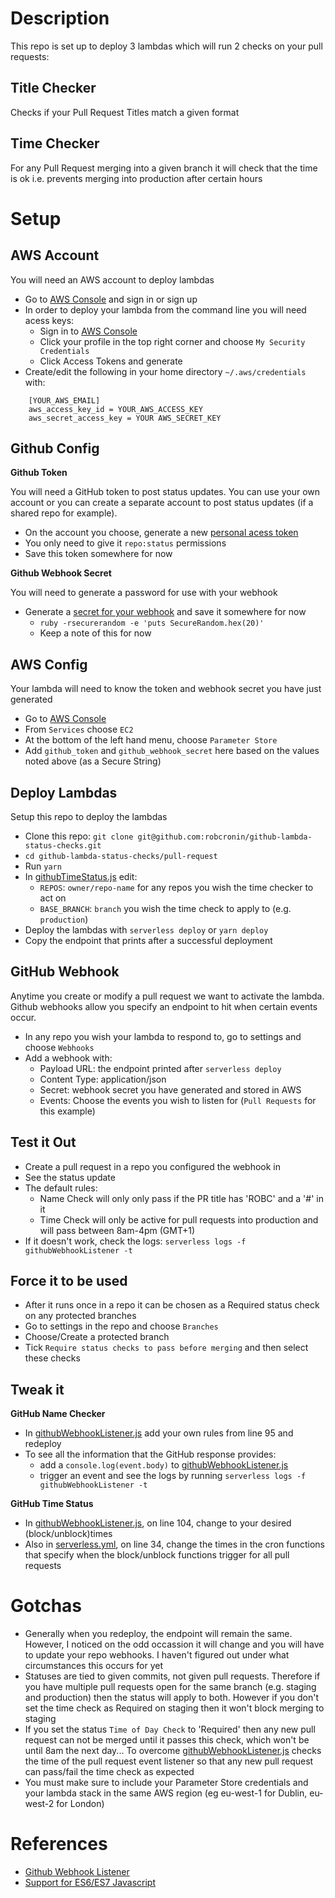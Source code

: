 # Description

This repo is set up to deploy 3 lambdas which will run 2 checks on your pull requests:


## Title Checker

Checks if your Pull Request Titles match a given format

## Time Checker

For any Pull Request merging into a given branch it will check that the time is ok i.e. prevents merging into production after certain hours 


# Setup

## AWS Account

You will need an AWS account to deploy lambdas

- Go to [AWS Console](https://aws.amazon.com/console/) and sign in or sign up
- In order to deploy your lambda from the command line you will need acess keys:
  - Sign in to [AWS Console](https://aws.amazon.com/console/)
  - Click your profile in the top right corner and choose `My Security Credentials`
  - Click Access Tokens and generate
- Create/edit the following in your home directory `~/.aws/credentials` with:
```
    [YOUR_AWS_EMAIL]
    aws_access_key_id = YOUR_AWS_ACCESS_KEY
    aws_secret_access_key = YOUR AWS_SECRET_KEY
```


## Github Config


**Github Token**

You will need a GitHub token to post status updates. You can use your own account or you can create a separate account to post status updates (if a shared repo for example).

- On the account you choose, generate a new [personal acess token](https://github.com/settings/tokens)
- You only need to give it `repo:status` permissions
- Save this token somewhere for now

**Github Webhook Secret**

You will need to generate a password for use with your webhook

- Generate a [secret for your webhook](https://developer.github.com/webhooks/securing/) and save it somewhere for now
  - `ruby -rsecurerandom -e 'puts SecureRandom.hex(20)'`
  - Keep a note of this for now



## AWS Config

Your lambda will need to know the token and webhook secret you have just generated

- Go to [AWS Console](https://aws.amazon.com/console/)
- From `Services` choose `EC2`
- At the bottom of the left hand menu, choose `Parameter Store`
- Add `github_token` and `github_webhook_secret` here based on the values noted above (as a Secure String)



## Deploy Lambdas

Setup this repo to deploy the lambdas

- Clone this repo: `git clone git@github.com:robcronin/github-lambda-status-checks.git`
- `cd github-lambda-status-checks/pull-request`
- Run `yarn`
- In [githubTimeStatus.js](./pull-request/functions/githubTimeStatus.js) edit:
  - `REPOS`: `owner/repo-name` for any repos you wish the time checker to act on
  - `BASE_BRANCH`: `branch` you wish the time check to apply to (e.g. `production`)
- Deploy the lambdas with `serverless deploy` or `yarn deploy`
- Copy the endpoint that prints after a successful deployment


## GitHub Webhook

Anytime you create or modify a pull request we want to activate the lambda. Github webhooks allow you specify an endpoint to hit when certain events occur.

- In any repo you wish your lambda to respond to, go to settings and choose `Webhooks`
- Add a webhook with:
  - Payload URL: the endpoint printed after `serverless deploy`
  - Content Type: application/json
  - Secret: webhook secret you have generated and stored in AWS
  - Events: Choose the events you wish to listen for (`Pull Requests` for this example)

## Test it Out

- Create a pull request in a repo you configured the webhook in
- See the status update
- The default rules:
  - Name Check will only only pass if the PR title has 'ROBC' and a '#' in it
  - Time Check will only be active for pull requests into production and will pass between 8am-4pm (GMT+1)
- If it doesn't work, check the logs: `serverless logs -f githubWebhookListener -t`

## Force it to be used

- After it runs once in a repo it can be chosen as a Required status check on any protected branches
- Go to settings in the repo and choose `Branches`
- Choose/Create a protected branch
- Tick `Require status checks to pass before merging` and then select these checks


## Tweak it

**GitHub Name Checker**
- In [githubWebhookListener.js](./pull-request/functions/githubWebhookListener.js#95) add your own rules from line 95 and redeploy
- To see all the information that the GitHub response provides:
  - add a `console.log(event.body)` to [githubWebhookListener.js](./pull-request/functions/githubWebhookListener.js)
  - trigger an event and see the logs by running `serverless logs -f githubWebhookListener -t`

**GitHub Time Status**

- In [githubWebhookListener.js](./pull-request/functions/githubWebhookListener.js#104), on line 104, change to your desired (block/unblock)times
- Also in [serverless.yml](./pull-request/serverless.yml#34), on line 34, change the times in the cron functions that specify when the block/unblock functions trigger for all pull requests


# Gotchas

- Generally when you redeploy, the endpoint will remain the same. However, I noticed on the odd occassion it will change and you will have to update your repo webhooks. I haven't figured out under what circumstances this occurs for yet
- Statuses are tied to given commits, not given pull requests. Therefore if you have multiple pull requests open for the same branch (e.g. staging and production) then the status will apply to both. However if you don't set the time check as Required on staging then it won't block merging to staging
- If you set the status `Time of Day Check` to 'Required' then any new pull request can not be merged until it passes this check, which won't be until 8am the next day... To overcome [githubWebhookListener.js](./pull-request/functions/githubWebhookListener.js#104) checks the time of the pull request event listener so that any new pull request can pass/fail the time check as expected
- You must make sure to include your Parameter Store credentials and your lambda stack in the same AWS region (eg eu-west-1 for Dublin, eu-west-2 for London) 


# References

- [Github Webhook Listener](https://github.com/serverless/examples/tree/master/aws-node-github-webhook-listener)
- [Support for ES6/ES7 Javascript](https://serverless-stack.com/chapters/add-support-for-es6-es7-javascript.html)
